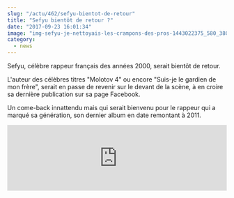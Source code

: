 ```yaml
--- 
slug: "/actu/462/sefyu-bientot-de-retour"
title: "Sefyu bientôt de retour ?"
date: "2017-09-23 16:01:34"
image: "img-sefyu-je-nettoyais-les-crampons-des-pros-1443022375_580_380_center_articles-148786.jpg"
category:
  - news
---
```

<p>Sefyu, célèbre rappeur français des années 2000, serait bientôt de retour.</p>

<p>L'auteur des célèbres titres "Molotov 4" ou encore "Suis-je le gardien de mon frère", serait en passe de revenir sur le devant de la scène, à en croire sa dernière publication sur sa page Facebook.</p>

<p>Un come-back innattendu mais qui serait bienvenu pour le rappeur qui a marqué sa génération, son dernier album en date remontant à 2011. </p>

<iframe src="https://www.facebook.com/plugins/post.php?href=https%3A%2F%2Fwww.facebook.com%2Fsefyu%2Fposts%2F10155188871433740&width=500" width="100%" height="151" style="border:none;overflow:hidden" scrolling="no" frameborder="0" allowTransparency="true"></iframe>